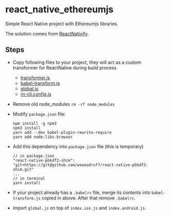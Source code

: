 # react_native_ethereumjs
Simple React Native project with Ethereumjs libraries.

The solution comes from [ReactNativify](https://github.com/philikon/ReactNativify/issues?utf8=%E2%9C%93&q=).

## Steps
- Copy following files to your project, they will act as a custom transformer for ReactNative during build process 
    - [transformer.js](https://github.com/wswoodruff/strangeluv-native/blob/master/config/transformers.js)
    - [babel-transform.js](https://github.com/wswoodruff/strangeluv-native/blob/master/config/babel-transformer.js)
    - [global.js](https://github.com/philikon/ReactNativify/blob/master/global.js)
    - [rn-cli.config.js](https://github.com/philikon/ReactNativify/blob/master/rn-cli.config.js)

- Remove old node_modules `rm -rf node_modules`
- Modify `package.json` file:
    ~~~~
    npm install -g npm3
    npm3 install
    yarn add --dev babel-plugin-rewrite-require
    yarn add node-libs-browser
    ~~~~
- Add this dependency into `package.json` file (this is temporary)
    ~~~~
    // in package.json
    "react-native-pbkdf2-shim": "git+https://git@github.com/wswoodruff/react-native-pbkdf2-shim.git"
    ...
    // in terminal
    yarn install
    ~~~~
- If your project already has a `.babelrc` file, merge its contents into `babel-transform.js` copied in above. After that remove `.babelrc`.
- Import `global.js` on top of `index.ios.js` and `index.android.js`.